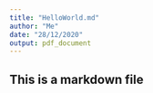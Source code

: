 ```yaml
---
title: "HelloWorld.md"
author: "Me"
date: "28/12/2020"
output: pdf_document
---
```

## This is a markdown file